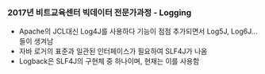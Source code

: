 ### 2017년 비트교육센터 빅데이터 전문가과정 - Logging
- Apache의 JCL대신 Log4J를 사용하다 기능이 점점 추가되면서 Log5J, Log6J...들이 생겨남
- 자바 로거의 표준과 일관된 인터페이스가 필요하여 SLF4J가 나옴
- Logback은 SLF4J의 구현체 중 하나이며, 현재는 이를 사용함
